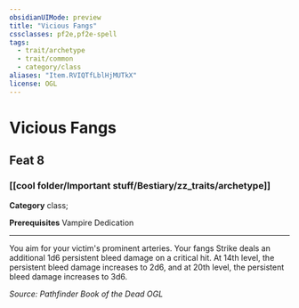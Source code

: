 ```yaml
---
obsidianUIMode: preview
title: "Vicious Fangs"
cssclasses: pf2e,pf2e-spell
tags:
  - trait/archetype
  - trait/common
  - category/class
aliases: "Item.RVIQTfLblHjMUTkX"
license: OGL
---
```

# Vicious Fangs
## Feat 8
### [[cool folder/Important stuff/Bestiary/zz_traits/archetype]]

**Category** class; 



**Prerequisites** Vampire Dedication
* * *
You aim for your victim's prominent arteries. Your fangs Strike deals an additional 1d6 persistent bleed damage on a critical hit. At 14th level, the persistent bleed damage increases to 2d6, and at 20th level, the persistent bleed damage increases to 3d6.

*Source: Pathfinder Book of the Dead*
*OGL*